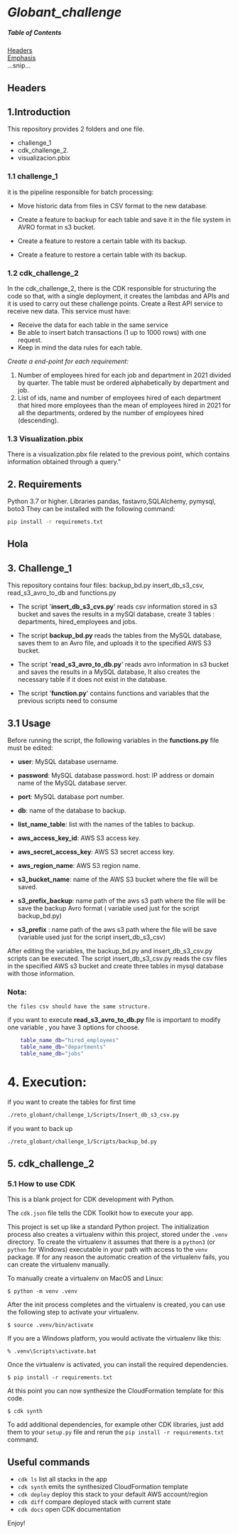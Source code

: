 # *Globant_challenge*


##### Table of Contents  
[Headers](#Hola)  
[Emphasis](#emphasis)  
...snip...    
<a name="headers"/>
## Headers




## **1.Introduction**
This repository provides 2 folders and one file.
* challenge_1 
* cdk_challenge_2.
* visualizacion.pbix

### **1.1 challenge_1**
 it is the pipeline responsible for batch processing:

* Move historic data from files in CSV format to the new database.
* Create a feature to backup for each table and save it in the file system in AVRO format in s3 bucket.

* Create a feature to restore a certain table with its backup.

* Create a feature to restore a certain table with its backup.

### **1.2 cdk_challenge_2**

In the cdk_challenge_2, there is the CDK responsible for structuring the code so that, with a single deployment, it creates the lambdas and APIs and it is used to carry out these challenge points.
 Create a Rest API service to receive new data. This service must have:
  * Receive the data for each table in the same service
  * Be able to insert batch transactions (1 up to 1000 rows) with one request.
  * Keep in mind the data rules for each table.
  
   *Create a end-point for each requirement:*
  1. Number of employees hired for each job and department in 2021 divided by quarter. The
table must be ordered alphabetically by department and job.
  2. List of ids, name and number of employees hired of each department that hired more
  employees than the mean of employees hired in 2021 for all the departments, ordered
  by the number of employees hired (descending).
  
### **1.3 Visualization.pbix**
There is a visualization.pbx file related to the previous point, which contains information obtained through a query."



## **2. Requirements**
Python 3.7 or higher.
Libraries pandas, fastavro,SQLAlchemy, pymysql, boto3 They can be installed with the following command:

```bash
pip install -r requiremets.txt
```

## Hola
## **3. Challenge_1**

This repository contains four files: backup_bd.py insert_db_s3_csv, read_s3_avro_to_db and functions.py

* The script '**insert_db_s3_cvs.py**' reads csv information stored in s3 bucket and saves the results in a mySQl database, create 3 tables : departments, hired_employees and jobs.

* The script **backup_bd.py** reads the tables from the MySQL database, saves them to an Avro file, and uploads it to the specified AWS S3 bucket.

* The script '**read_s3_avro_to_db.py**' reads avro information in s3 bucket and saves the results in a MySQL database,  It also creates the necessary table if it does not exist in the database.
  
* The script '**function.py**' contains functions and variables that the previous  scripts need to consume


## **3.1 Usage**
Before running the script, the following variables in the **functions.py** file must be edited:

* **user**: MySQL database username.

* **password**: MySQL database password.
host: IP address or domain name of the MySQL database server.

* **port**: MySQL database port number.

* **db**: name of the database to backup.

* **list_name_table**: list with the names of the tables to backup.

* **aws_access_key_id**: AWS S3 access key.

* **aws_secret_access_key**: AWS S3 secret access key.

* **aws_region_name**: AWS S3 region name.

* **s3_bucket_name**: name of the AWS S3 bucket where the file will be saved.

* **s3_prefix_backup**: name path of the aws s3 path where the file will be save the backup  Avro format ( variable used just for the script backup_bd.py)

* **s3_prefix** : name path of the aws s3 path where the file will be save
(variable used just for the script insert_db_s3_csv)

After editing the variables, the backup_bd.py and insert_db_s3_csv.py scripts can be executed. The script insert_db_s3_csv.py reads the csv files in the specified AWS s3 bucket and create  three tables in mysql database with those information.



### **Nota**:
    
    the files csv should have the same structure.

if you want to execute **read_s3_avro_to_db.py** file  is important to modify
one variable , you have 3 options for choose.
```bash
    table_name_db="hired_employees"
    table_name_db="departments"
    table_name_db="jobs"
```

# **4. Execution**:
 if you want to create the tables for first time 
```bash
./reto_globant/challenge_1/Scripts/Insert_db_s3_csv.py
```

if you want to back up

```bash
./reto_globant/challenge_1/Scripts/backup_bd.py
```

## **5. cdk_challenge_2**

### **5.1 How to use CDK**

This is a blank project for CDK development with Python.

The `cdk.json` file tells the CDK Toolkit how to execute your app.

This project is set up like a standard Python project.  The initialization
process also creates a virtualenv within this project, stored under the `.venv`
directory.  To create the virtualenv it assumes that there is a `python3`
(or `python` for Windows) executable in your path with access to the `venv`
package. If for any reason the automatic creation of the virtualenv fails,
you can create the virtualenv manually.

To manually create a virtualenv on MacOS and Linux:

```
$ python -m venv .venv
```

After the init process completes and the virtualenv is created, you can use the following
step to activate your virtualenv.

```
$ source .venv/bin/activate
```

If you are a Windows platform, you would activate the virtualenv like this:

```
% .venv\Scripts\activate.bat
```

Once the virtualenv is activated, you can install the required dependencies.

```
$ pip install -r requirements.txt
```

At this point you can now synthesize the CloudFormation template for this code.

```
$ cdk synth
```

To add additional dependencies, for example other CDK libraries, just add
them to your `setup.py` file and rerun the `pip install -r requirements.txt`
command.

## Useful commands

 * `cdk ls`          list all stacks in the app
 * `cdk synth`       emits the synthesized CloudFormation template
 * `cdk deploy`      deploy this stack to your default AWS account/region
 * `cdk diff`        compare deployed stack with current state
 * `cdk docs`        open CDK documentation

Enjoy!
